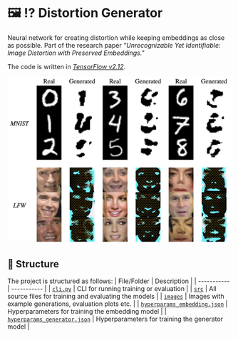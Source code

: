 # :framed_picture: :interrobang: Distortion Generator

Neural network for creating distortion while keeping embeddings as close as possible. Part of the
research paper _"Unrecognizable Yet Identifiable: Image Distortion with Preserved Embeddings."_

The code is written in [_TensorFlow v2.12_](https://www.tensorflow.org/).

![Example Generations](images/meta/example_generations.png)

## :file_folder: Structure

The project is structured as follows:
| File/Folder | Description |
| ----------- | ----------- |
| [`cli.py`](cli.py) | CLI for running training or evaluation |
| [`src`](src) | All source files for training and evaluating the models | 
| [`images`](images) | Images with example generations, evaluation plots etc. | 
| [`hyperparams_embedding.json`](hyperparams_embedding.json) | Hyperparameters for training the embedding model |
| [`hyperparams_generator.json`](hyperparams_generator.json) | Hyperparameters for training the generator model | 

